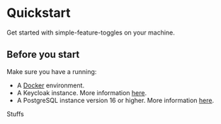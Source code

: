 # Quickstart

Get started with simple-feature-toggles on your machine.

## Before you start

Make sure you have a running:

- A [Docker](https://www.docker.com/) environment.
- A Keycloak instance. More information [here](infrastructure/oidc/keycloak).
- A PostgreSQL instance version 16 or higher. More information [here](infrastructure/database/postgresql).

Stuffs


